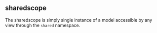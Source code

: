 sharedscope
-------------------------------

The sharedscope is simply single instance of a model accessible by any view through the `shared` namespace.
